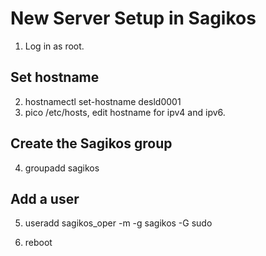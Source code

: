 # New Server Setup in Sagikos
1. Log in as root.

## Set hostname
2. hostnamectl set-hostname desld0001
3. pico /etc/hosts, edit hostname for ipv4 and ipv6.

## Create the Sagikos group
4. groupadd sagikos

## Add a user
5. useradd sagikos_oper -m -g sagikos -G sudo


6. reboot
